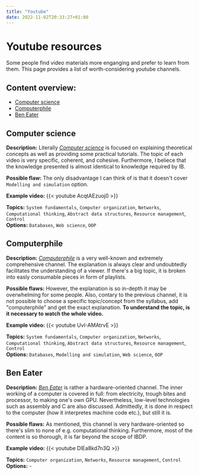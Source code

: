 ```yaml
---
title: "Youtube"
date: 2022-11-02T20:33:27+01:00
---
```


# Youtube resources
Some people find video materials more enganging and prefer to learn from them. This page provides a list of worth-considering youtube channels.

## Content overview:
- [Computer science](#computer-science)
- [Computerphile](#computerphile)
- [Ben Eater](#ben-eater)

## Computer science
**Description:**
Literally [_Computer science_](https://www.youtube.com/c/ComputerScienceLessons/videos) is focused on explaining theoretical concepts as well as providing some practical tutorials. The topic of each video is very specific, coherent, and cohesive. Furthermore, I beliece that the knowledge presented is almost identical to knowledge required by IB.

**Possible flaw:**
The only disadvantage I can think of is that it doesn't cover `Modelling and simulation` option.

**Example video:**
{{< youtube AcqtAEzuoj0 >}}

**Topics:** `System fundamentals`, `Computer organization`, `Networks`, `Computational thinking`, `Abstract data structures`, `Resource management`, `Control`
<br>
**Options:** `Databases`, `Web science`, `OOP`

## Computerphile
**Description:**
[_Computerphile_](https://www.youtube.com/user/Computerphile/videos) is a very well-known and extremely comprehensive channel. The explanation is always clear and undoubtedly facilitates the understanding of a viewer. If there's a big topic, it is broken into easly consumable pieces in form of playlists.

**Possible flaws:**
However, the explanation is so in-depth it may be overwhelming for some people. Also, contary to the previous channel, it is not possible to choose a specific topic/concept from the syllabus, add "computerphile" and get the exact explanation. **To understand the topic, is it necessary to watch the whole video.**

**Example video:**
{{< youtube UvI-AMAtrvE >}}

**Topics:** `System fundamentals`, `Computer organization`, `Networks`, `Computational thinking`, `Abstract data structures`, `Resource management`, `Control`
<br>
**Options:** `Databases`, `Modelling and simulation`, `Web science`, `OOP`


## Ben Eater
**Description:**
[_Ben Eater_](https://www.youtube.com/c/BenEater) is rather a hardware-oriented channel. The inner working of a computer is covered in full: from electricity, trough bites and processor, to making one's own GPU. Nevertheless, low-level technologies such as assembly and C are also discussed. Admittedly, it is done in respect to the computer (how it interpretes machine code etc.), but still it is.

**Possible flaws:**
As mentioned, this channel is very hardware-oriented so there's slim to none of e.g. computational thinking. Furthermore, most of the content is so thorough, it is far beyond the scope of IBDP.

**Example video:**
{{< youtube DlEa8kd7n3Q >}}

**Topics:** `Computer organization`, `Networks`, `Resource management`, `Control`
<br>
**Options:** -
